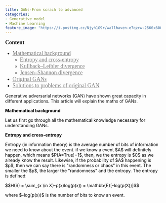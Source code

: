 ```yaml
---
title: GANs-From scrach to advanced
categories:
- Generative model
- Machine Learning
feature_image: "https://i.postimg.cc/Njyh1G9r/wallhaven-e7qzrw-2560x600.png"
---
```


<head>
    <script src="https://cdn.mathjax.org/mathjax/latest/MathJax.js?config=TeX-AMS-MML_HTMLorMML" type="text/javascript"></script>
    <script type="text/x-mathjax-config">
        MathJax.Hub.Config({
            tex2jax: {
            skipTags: ['script', 'noscript', 'style', 'textarea', 'pre'],
            inlineMath: [['$','$']]
            }
        });
    </script>
</head>

<p><span style="font-family: 黑体; font-size: large;"><strong>Content</strong></span></p>
<ul>
<li><a style="color: grey;" href="#math"><span style="font-family: 黑体; font-size: large;">Mathematical background</span></a>
<ul>
<li><a style="color: grey;" href="#math1"><span style="font-family: 黑体; font-size: large;">Entropy and cross-entropy</span></a></li>
<li><a style="color: grey;" href="#math3"><span style="font-family: 黑体; font-size: large;">Kullback&ndash;Leibler divergence</span></a></li>
<li><a style="color: grey;" href="#math4"><span style="font-family: 黑体; font-size: large;">Jensen&ndash;Shannon divergence</span></a></li>
</ul>
</li>
<li><a style="color: grey;" href="#GAN"><span style="font-family: 黑体; font-size: large;">Original GANs</span></a></li>
<li><a style="color: grey;" href="#S"><span style="font-family: 黑体; font-size: large;">Solutions to problems of original GAN</span></a></li>
</ul>
<p>Generative adversarial networks (GAN) have shown great capacity in different applications. This article will explain the maths of GANs.</p>
<p style="color: black;"><strong><a name="math"></a>Mathematical background</strong></p>
<p style="color: black;">Let us first go through all the mathematical knowledge necessary for understanding GANs.</p>
<p style="color: black;"><strong><a name="math1"></a>Entropy and cross-entropy</strong></p>
<p style="color: black;">Entropy (in information theory) is the average number of bits of information we need to know about the event. if we know a event $A$ will definitely happen, which means $P(A=True)=1$, then, we the entropy is $0$ as we already know the result. Likewise, if the probability of $A$ happening is $p$, then we can say there is "randomness or chaos" in this event. The smaller the $p$, the larger the "randomness" and the entropy. The entropy is defined:</p>
<p style="color: black;">$$H(S) = \sum_{x \in X}-p(x)log(p(x)) = \mathbb{E}[-log(p(X))]$$</p>
<p style="color: black;">where $-log(p(x))$ is the number of bits to know an event.</p>